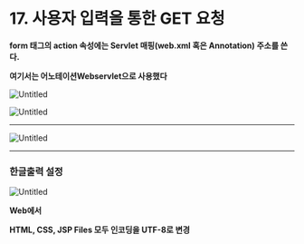 # 17. 사용자 입력을 통한 GET 요청

**form 태그의 action 속성에는 Servlet 매핑(web.xml 혹은 Annotation) 주소를 쓴다.**

**여기서는 어노테이션Webservlet으로 사용했다**

![Untitled](17%20%E1%84%89%E1%85%A1%E1%84%8B%E1%85%AD%E1%86%BC%E1%84%8C%E1%85%A1%204e969/Untitled.png)

![Untitled](17%20%E1%84%89%E1%85%A1%E1%84%8B%E1%85%AD%E1%86%BC%E1%84%8C%E1%85%A1%204e969/Untitled%201.png)

---

![Untitled](17%20%E1%84%89%E1%85%A1%E1%84%8B%E1%85%AD%E1%86%BC%E1%84%8C%E1%85%A1%204e969/Untitled%202.png)

---

### 한글출력 설정

![Untitled](17%20%E1%84%89%E1%85%A1%E1%84%8B%E1%85%AD%E1%86%BC%E1%84%8C%E1%85%A1%204e969/Untitled%203.png)

**Web에서**

**HTML, CSS, JSP Files 모두 인코딩을 UTF-8로 변경**
